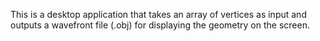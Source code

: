 This is a desktop application that takes an array of vertices as input and outputs a wavefront file (.obj) for displaying the geometry on the screen. 
